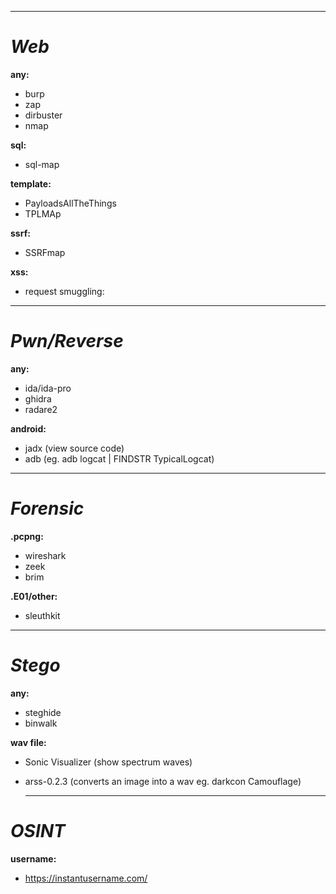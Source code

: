 ----------------------------------------
# __*Web*__

**any:**
- burp
- zap
- dirbuster
- nmap
    
**sql:**
- sql-map
    
**template:**
- PayloadsAllTheThings
- TPLMAp
    
**ssrf:**
- SSRFmap
    
**xss:**
- request smuggling:
  
------------------------------------------
# __*Pwn/Reverse*__

**any:**
- ida/ida-pro
- ghidra
- radare2
    
**android:**
- jadx  (view source code)
- adb   (eg. adb logcat | FINDSTR TypicalLogcat)
      
------------------------------------------
# __*Forensic*__

**.pcpng:**
- wireshark
- zeek
- brim
   
**.E01/other:**
- sleuthkit
    
------------------------------------------
# __*Stego*__

**any:**
- steghide
- binwalk
    
**wav file:**
- Sonic Visualizer (show spectrum waves)
- arss-0.2.3       (converts an image into a wav eg. darkcon Camouflage)
    
  ----------------------------------------
# __*OSINT*__

**username:**
- https://instantusername.com/
